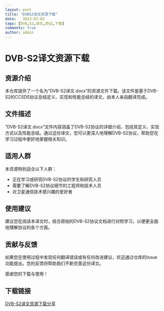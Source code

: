 ```yaml
---
layout: post
title: "DVBS2译文资源下载"
date:   2023-02-02
tags: [DVB,S2,译文,协议,下载]
comments: true
author: admin
---
```

# DVB-S2译文资源下载

## 资源介绍

本仓库提供了一个名为“DVB-S2译文.docx”的资源文件下载。该文件是基于DVB-S2的CCSDS协议总结定义、实现和性能总结的译文，由本人亲自翻译完成。

## 文件描述

“DVB-S2译文.docx”文件内容涵盖了DVB-S2协议的详细介绍，包括其定义、实现方式以及性能总结。通过这份译文，您可以更深入地理解DVB-S2协议，帮助您在学习过程中更好地掌握相关知识。

## 适用人群

本资源特别适合以下人群：
- 正在学习或研究DVB-S2协议的学生和研究人员
- 需要了解DVB-S2协议细节的工程师和技术人员
- 对卫星通信技术感兴趣的爱好者

## 使用建议

建议您在阅读本译文时，结合原始的DVB-S2协议文档进行对照学习，以便更全面地理解协议的各个方面。

## 贡献与反馈

如果您在使用过程中发现任何翻译错误或有任何改进建议，欢迎通过仓库的Issue功能提出。您的反馈将帮助我们不断完善这份译文。

感谢您的下载与使用！

## 下载链接

[DVB-S2译文资源下载分享](https://pan.quark.cn/s/40636816c369)